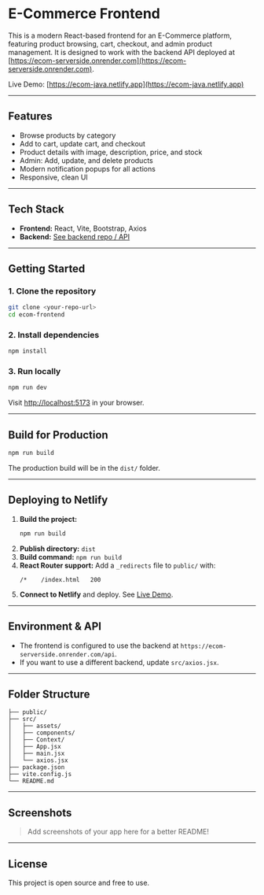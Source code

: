 # E-Commerce Frontend

This is a modern React-based frontend for an E-Commerce platform, featuring product browsing, cart, checkout, and admin product management. It is designed to work with the backend API deployed at [https://ecom-serverside.onrender.com](https://ecom-serverside.onrender.com).

Live Demo: [https://ecom-java.netlify.app](https://ecom-java.netlify.app)

---

## Features
- Browse products by category
- Add to cart, update cart, and checkout
- Product details with image, description, price, and stock
- Admin: Add, update, and delete products
- Modern notification popups for all actions
- Responsive, clean UI

---

## Tech Stack
- **Frontend:** React, Vite, Bootstrap, Axios
- **Backend:** [See backend repo / API](https://ecom-serverside.onrender.com)

---

## Getting Started

### 1. Clone the repository
```bash
git clone <your-repo-url>
cd ecom-frontend
```

### 2. Install dependencies
```bash
npm install
```

### 3. Run locally
```bash
npm run dev
```
Visit [http://localhost:5173](http://localhost:5173) in your browser.

---

## Build for Production
```bash
npm run build
```
The production build will be in the `dist/` folder.

---

## Deploying to Netlify
1. **Build the project:**
   ```bash
   npm run build
   ```
2. **Publish directory:** `dist`
3. **Build command:** `npm run build`
4. **React Router support:** Add a `_redirects` file to `public/` with:
   ```
   /*    /index.html   200
   ```
5. **Connect to Netlify** and deploy. See [Live Demo](https://ecom-java.netlify.app).

---

## Environment & API
- The frontend is configured to use the backend at `https://ecom-serverside.onrender.com/api`.
- If you want to use a different backend, update `src/axios.jsx`.

---

## Folder Structure
```
├── public/
├── src/
│   ├── assets/
│   ├── components/
│   ├── Context/
│   ├── App.jsx
│   ├── main.jsx
│   └── axios.jsx
├── package.json
├── vite.config.js
└── README.md
```

---

## Screenshots
> Add screenshots of your app here for a better README!

---

## License
This project is open source and free to use.
